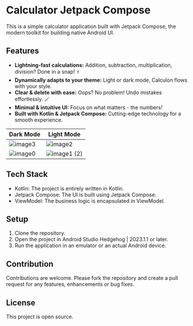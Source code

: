 # Calculator Jetpack Compose

This is a simple calculator application built with Jetpack Compose, the modern toolkit for building native Android UI.


## Features

- **Lightning-fast calculations:** Addition, subtraction, multiplication, division? Done in a snap! ⚡️
- **Dynamically adapts to your theme:** Light or dark mode, Calculon flows with your style.
- **Clear & delete with ease:** Oops? No problem! Undo mistakes effortlessly. 🪄
- **Minimal & intuitive UI:** Focus on what matters - the numbers!
- **Built with Kotlin & Jetpack Compose:** Cutting-edge technology for a smooth experience.

Dark Mode | Light Mode
--- | ---
![image3](https://github.com/faheem-s27/CalculaterJetpackCompose/assets/63436748/3aec0e46-7b38-4b72-bc3e-d8f626b80bd0) | ![image2](https://github.com/faheem-s27/CalculaterJetpackCompose/assets/63436748/b7262386-26f6-4118-8432-cca75df435e1)
![image0](https://github.com/faheem-s27/CalculaterJetpackCompose/assets/63436748/a74e3901-36bf-4a5a-80fb-ef65d072b4dd) | ![image1 (2)](https://github.com/faheem-s27/CalculaterJetpackCompose/assets/63436748/d44c0ef6-9e60-4179-8a23-f83c1ce7e8b4)




## Tech Stack

- Kotlin: The project is entirely written in Kotlin.
- Jetpack Compose: The UI is built using Jetpack Compose.
- ViewModel: The business logic is encapsulated in ViewModel.

## Setup

1. Clone the repository.
2. Open the project in Android Studio Hedgehog | 2023.1.1 or later.
3. Run the application in an emulator or an actual Android device.

## Contribution

Contributions are welcome. Please fork the repository and create a pull request for any features, enhancements or bug fixes.

## License

This project is open source.
